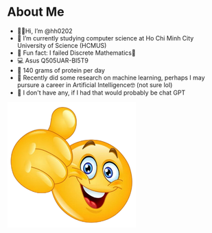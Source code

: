 # About Me
- 🙋‍♂️Hi, I’m @hh0202
- 🏫 I’m currently studying computer science at Ho Chi Minh City University of Science (HCMUS)
- 🤯 Fun fact: I failed Discrete Mathematics💸
- 💻 Asus Q505UAR-BI5T9
- 🥩 140 grams of protein per day
- 🤖 Recently did some research on machine learning, perhaps I may pursure a career in Artificial Intelligence🤓 (not sure lol)
- 💞 I don't have any, if I had that would probably be chat GPT
<img src="thumbsup.png" width="300" />
<!---
hh0202/hh0202 is a ✨ special ✨ repository because its `README.md` (this file) appears on your GitHub profile.
You can click the Preview link to take a look at your changes.
--->
